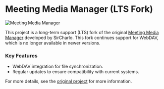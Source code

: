 # Meeting Media Manager (LTS Fork)

![Meeting Media Manager](build/icons/icon_128x128.png)

This project is a long-term support (LTS) fork of the original [Meeting Media Manager](https://github.com/sircharlo/meeting-media-manager) developed by SirCharlo. This fork continues support for WebDAV, which is no longer available in newer versions.

### Key Features

- WebDAV integration for file synchronization.
- Regular updates to ensure compatibility with current systems.

For more details, see the [original project](https://github.com/sircharlo/meeting-media-manager) for more information.
